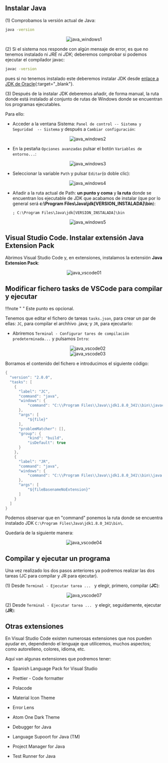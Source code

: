 ## Instalar Java

(1) Comprobamos la versión actual de Java:

   ````sh
   java -version
   ````
<div style="text-align:center;">
       <img src="../../img/ud01/java_windows1.png" alt="java_windows1" style="max-width:90%;" />
   </div>


(2) Si el sistema nos responde con algún mensaje de error, es que no tenemos instalado ni *JRE* ni *JDK*; deberemos comprobar si podemos ejecutar el compilador javac:

   ````sh
   javac -version
   ````

   pues si no tenemos instalado este deberemos instalar JDK desde [enlace a JDK de Oracle](http://www.oracle.com/technetwork/java/javase/downloads){:target="_blank"}.

(3) Después de la instalar JDK deberemos añadir, de forma manual, la ruta donde está instalado al conjunto de rutas de Windows donde se encuentran los programas ejecutables.

   Para ello:

   * Acceder a la ventana Sistema: ``Panel de control -- Sistema y Seguridad  -- Sistema`` y después a ``Cambiar configuración``:

     <div style="text-align:center;">
            <img src="../../img/ud01/java_windows2.png" alt="java_windows2" style="max-width:100%;" />
        </div>

   * En la pestaña ``Opciones avanzadas`` pulsar el botón ``Variables de entorno...``:

     <div style="text-align:center;">
            <img src="../../img/ud01/java_windows3.png" alt="java_windows3" style="max-width:50%;" />
        </div>

   * Seleccionar la variable ``Path`` y pulsar ``Editar``(o doble clic):

     <div style="text-align:center;">
            <img src="../../img/ud01/java_windows4.png" alt="java_windows4" style="max-width:50%;" />
        </div>

   * Añadir a la ruta actual de Path: **un punto y coma** y **la ruta** donde se encuentran los ejecutable de JDK que acabamos de instalar (que por lo general será **c:\Program Files\Java\jdk[VERSION_INSTALADA]\bin**):

     ````SH
     ; C:\Program Files\Java\jdk[VERSION_INSTALADA]\bin
     ````

     <div style="text-align:center;">
            <img src="../../img/ud01/java_windows5.png" alt="java_windows5" style="max-width:90%;" />
        </div>



## Visual Studio Code. Instalar extensión Java Extension Pack

Abrimos Visual Studio Code y, en extensiones, instalamos la extensión **Java Extension Pack**:

<div style="text-align:center;">
       <img src="../../img/ud01/java_vscode01.png" alt="java_vscode01" style="max-width:90%;" />
   </div>


## Modificar fichero tasks de VSCode para compilar y ejecutar

!!!note " "
	Este punto es opcional.

Tenemos que editar el fichero de tareas <code>tasks.json</code>, para crear un par de ellas: <code>JC</code>, para compilar el archhivo .java; y <code>JR</code>, para ejecutarlo:

* Abriremos <code>Terminal - Configurar tares de compilación predeterminada...</code> y pulsamos <code>Intro</code>:

  <div style="text-align:center;">
         <img src="../../img/ud01/java_vscode02.png" alt="java_vscode02" style="max-width:90%;" />
     </div>

  <div style="text-align:center;">
         <img src="../../img/ud01/java_vscode03.png" alt="java_vscode03" style="max-width:90%;" />
     </div>

Borramos el contenido del fichero e introducimos el siguiente código:

````java
{
  "version": "2.0.0",
  "tasks": [
    {
      "label": "JC",
      "command": "java",
      "windows": {
		  "command": "C:\\Program Files\\Java\\jdk1.8.0_341\\bin\\javac.exe"
      },
      "args": [
		  "${file}"
      ],
      "problemMatcher": [],
      "group": {
		  "kind": "build",
		  "isDefault": true
	  }
	},
	{
      "label": "JR",
      "command": "java",
      "windows": {
		  "command": "C:\\Program Files\\Java\\jdk1.8.0_341\\bin\\java.exe"
      },
      "args": [
		  "${fileBasenameNoExtension}"
      ]
	}
  ]
}
````

Podemos observar que en "command" ponemos la ruta donde se encuentra instalado JDK <code>C:\\Program Files\\Java\\jdk1.8.0_341\\bin\\</code>.

Quedaría de la siguiente manera:

<div style="text-align:center;">
       <img src="../../img/ud01/java_vscode04.png" alt="java_vscode04" style="max-width:90%;" />
   </div>


## Compilar y ejecutar un programa

Una vez realizado los dos pasos anteriores ya podremos realizar las dos tareas (JC para compilar y JR para ejecutar).

(1) Desde <code>Terminal - Ejecutar tarea ... </code> y elegir, primero, compilar (**JC**):

<div style="text-align:center;">
       <img src="../../img/ud01/java_vscode07.png" alt="java_vscode07" style="max-width:90%;" />
   </div>

(2) Desde <code>Terminal - Ejecutar tarea ... </code> y elegir, seguidamente, ejecutar (**JR**):

## Otras extensiones

En Visual Studio Code existen numerosas extensiones que nos pueden ayudar en, dependiendo el lenguaje que utilicemos, muchos aspectos; como autorelleno, colores, idioma, etc.

Aquí van algunas extensiones que podremos tener:

- Spanish Language Pack for Visual Studio

- Prettier - Code formatter

- Polacode

- Material Icon Theme

- Error Lens

- Atom One Dark Theme

- Debugger for Java

- Language Supoort for Java (TM)

- Project Manager for Java

- Test Runner for Java

